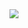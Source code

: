<img src="https://github.com/cat-milk/Anime-Girls-Holding-Programming-Books/blob/master/Python/Makise%20Kurisu_Python.jpg?raw=true" align="center">
